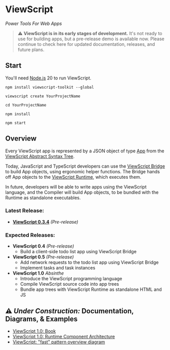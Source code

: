 # ViewScript

_Power Tools For Web Apps_

> ⚠️ **ViewScript is in its early stages of development.** It's not ready to use for building apps, but a pre-release demo is available now. Please continue to check here for updated documentation, releases, and future plans.

## Start

You'll need [Node.js](https://nodejs.org/) 20 to run ViewScript.

```
npm install viewscript-toolkit --global

viewscript create YourProjectName

cd YourProjectName

npm install

npm start
```

## Overview

Every ViewScript app is represented by a JSON object of type [App](https://github.com/alexyuly/ViewScript-Runtime/blob/main/lib/abstract.ts#L90) from the [ViewScript Abstract Syntax Tree](https://github.com/alexyuly/ViewScript-Runtime/blob/main/lib/abstract.ts).

Today, JavaScript and TypeScript developers can use the [ViewScript Bridge](https://github.com/alexyuly/ViewScript-Bridge) to build App objects, using ergonomic helper functions. The Bridge hands off App objects to the [ViewScript Runtime](https://github.com/alexyuly/ViewScript-Runtime), which executes them.

In future, developers will be able to write apps using the ViewScript language, and the Compiler will build App objects, to be bundled with the Runtime as standalone executables.

### Latest Release:

- [**ViewScript 0.3.4**](https://github.com/alexyuly/ViewScript/releases/tag/v0.3.4) _(Pre-release)_

### Expected Releases:

- **ViewScript 0.4** _(Pre-release)_
  - Build a client-side todo list app using ViewScript Bridge
- **ViewScript 0.5** _(Pre-release)_
  - Add network requests to the todo list app using ViewScript Bridge
  - Implement tasks and task instances
- **ViewScript 1.0** _Absinthe_
  - Introduce the ViewScript programming language
  - Compile ViewScript source code into app trees
  - Bundle app trees with ViewScript Runtime as standalone HTML and JS

## ⚠️ _Under Construction:_ Documentation, Diagrams, & Examples

- [ViewScript 1.0: Book](https://docs.google.com/document/d/1FADXT42Daa-4YFBgTGaiyLLBy1zV9O_zxFS_s1z7oVw/edit#heading=h.2hu3wyitn5in)
- [ViewScript 1.0: Runtime Component Architecture](https://docs.google.com/drawings/d/1LRafgAPSCHSI-0Jk1Wtl2VgzIShv9PL5g_7FgzXjw0s/edit)
- [ViewScript: "fast" pattern overview diagram](https://docs.google.com/drawings/d/1Z5MlcPyXpO_ABCGuZKSg4KjQxWoTkmwedCKvHPJ92SA/edit)
